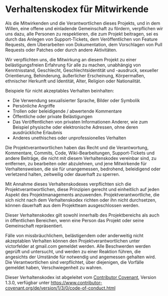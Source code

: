 # Verhaltenskodex für Mitwirkende

Als die Mitwirkenden und die Verantwortlichen dieses Projekts,
und in dem Willen, eine offene und einladende Gemeinschaft zu fördern,
verpflichen wir uns dazu, alle Personen zu respektieren, die zum Projekt beitragen, 
sei es durch das Anlegen von Support-Tickets, dem Veröffentlichen von Feature Requests, 
dem Überarbeiten von Dokumentation, dem Vorschlagen von Pull Requests oder Patches oder durch andere Aktivitäten.



Wir verpflichten uns, die Mitwirkung an diesem Projekt zu einer belästigungsfreien Erfahrung
für alle zu machen, unabhängig von Kenntnisstand, Geschlecht, Geschlechtsidentität und -ausdruck,
sexueller Orientierung, Behinderung, äußerlicher Erscheinung, Körpermaßen, ethnischer Herkunft und
Identität, Alter, Religion oder Nationalität.



Beispiele für nicht akzeptables Verhalten beinhalten:

* Die Verwendung sexualisierter Sprache, Bilder oder Symbolik
* Persönliche Angriffe
* Trollen oder beleidigende / abwertende Kommentare
* Öffentliche oder private Belästigungen
* Das Veröffentlichen von privaten Informationen Anderer, wie zum Beispiel physische oder elektronische Adressen, ohne deren ausdrückliche Erlaubnis
* Anderes unethisches oder unprofessionelles Verhalten

Die Projektverantwortlichen haben das Recht und die Verantwortung,
Kommentare, Commits, Code, Wiki-Bearbeitungen, Support-Tickets und
andere Beiträge, die nicht mit diesem Verhaltenskodex vereinbar sind,
zu entfernen, zu bearbeiten oder abzulehnen, und jene Mitwirkende für
Verhaltensweisen, die sie für unangemessen, bedrohend, beleidigend oder
verletzend halten, zeitweilig oder dauerhaft zu sperren.

Mit Annahme dieses Verhaltenskodexes verpflichten sich die Projektverantwortlichen,
diese Prinzipien gerecht und einheitlich auf jeden Aspekt des Projektmanagements anzuwenden.
Projektverantwortliche, die sich nicht nach dem Verhaltenskodex richten oder ihn nicht durchsetzen,
können dauerhaft aus dem Projektteam ausgeschlossen werden.

Dieser Verhaltenskodex gilt sowohl innerhalb des Projektbereichs als auch in
öffentlichen Bereichen, wenn eine Person das Projekt oder seine Gemeinschaft repräsentiert.


Fälle von missbräuchlichem, belästigendem oder anderweitig nicht akzeptablen Verhalten
können den Projektverantwortlichen unter victorfelder at gmail.com gemeldet werden.
Alle Beschwerden werden geprüft und untersucht, und werden zu einer Reaktion führen,
die angesichts der Umstände für notwendig und angemessen gehalten wird. Die
Verantwortlichen sind verpflichtet, über diejenigen, die Vorfälle gemeldet haben, Verschwiegenheit zu wahren.



Dieser Verhaltenskodex ist abgeleitet vom [Contributor Covenant][homepage],
Version 1.3.0, verfügbar unter https://www.contributor-covenant.org/de/version/1/3/0/code-of-conduct.html

[homepage]: https://contributor-covenant.org
